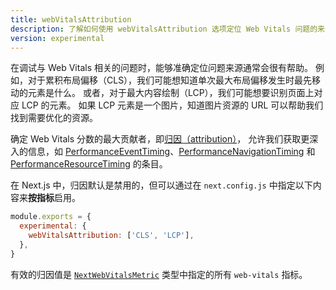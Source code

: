 ```yaml
---
title: webVitalsAttribution
description: 了解如何使用 webVitalsAttribution 选项定位 Web Vitals 问题的来源
version: experimental
---
```


在调试与 Web Vitals 相关的问题时，能够准确定位问题来源通常会很有帮助。
例如，对于累积布局偏移（CLS），我们可能想知道单次最大布局偏移发生时最先移动的元素是什么。
或者，对于最大内容绘制（LCP），我们可能想要识别页面上对应 LCP 的元素。
如果 LCP 元素是一个图片，知道图片资源的 URL 可以帮助我们找到需要优化的资源。

确定 Web Vitals 分数的最大贡献者，即[归因（attribution）](https://github.com/GoogleChrome/web-vitals/blob/4ca38ae64b8d1e899028c692f94d4c56acfc996c/README.md#attribution)，
允许我们获取更深入的信息，如 [PerformanceEventTiming](https://developer.mozilla.org/docs/Web/API/PerformanceEventTiming)、[PerformanceNavigationTiming](https://developer.mozilla.org/docs/Web/API/PerformanceNavigationTiming) 和 [PerformanceResourceTiming](https://developer.mozilla.org/docs/Web/API/PerformanceResourceTiming) 的条目。

在 Next.js 中，归因默认是禁用的，但可以通过在 `next.config.js` 中指定以下内容来**按指标**启用。

```js
module.exports = {
  experimental: {
    webVitalsAttribution: ['CLS', 'LCP'],
  },
}
```

有效的归因值是 [`NextWebVitalsMetric`](https://github.com/vercel/next.js/blob/442378d21dd56d6e769863eb8c2cb521a463a2e0/packages/next/shared/lib/utils.ts#L43) 类型中指定的所有 `web-vitals` 指标。

